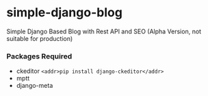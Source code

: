 # simple-django-blog
Simple Django Based Blog with Rest API and SEO (Alpha Version, not suitable for production)

### Packages Required
* ckeditor `<addr>pip install django-ckeditor</addr>`
* mptt
* django-meta
